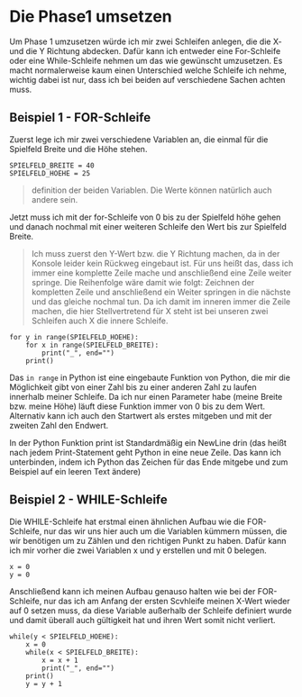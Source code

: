 # Die Phase1 umsetzen
Um Phase 1 umzusetzen würde ich mir zwei Schleifen anlegen, die die X- und die Y Richtung abdecken. Dafür kann ich entweder eine For-Schleife oder eine While-Schleife nehmen um das wie gewünscht umzusetzen.
Es macht normalerweise kaum einen Unterschied welche Schleife ich nehme, wichtig dabei ist nur, dass ich bei beiden auf verschiedene Sachen achten muss.

## Beispiel 1 - FOR-Schleife
Zuerst lege ich mir zwei verschiedene Variablen an, die einmal für die Spielfeld Breite und die Höhe stehen.

```python3
SPIELFELD_BREITE = 40
SPIELFELD_HOEHE = 25
```
> definition der beiden Variablen. Die Werte können natürlich auch andere sein.


Jetzt muss ich mit der for-Schleife von 0 bis zu der Spielfeld höhe gehen und danach nochmal mit einer weiteren Schleife den Wert bis zur Spielfeld Breite.
> Ich muss zuerst den Y-Wert bzw. die Y Richtung machen, da in der Konsole leider kein Rückweg eingebaut ist. Für uns heißt das, dass ich immer eine komplette Zeile mache und anschließend eine Zeile weiter springe. Die Reihenfolge wäre damit wie folgt: Zeichnen der kompletten Zeile und anschließend ein Weiter springen in die nächste und das gleiche nochmal tun. Da ich damit im inneren immer die Zeile machen, die hier Stellvertretend für X steht ist bei unseren zwei Schleifen auch X die innere Schleife.

```python3
for y in range(SPIELFELD_HOEHE):
    for x in range(SPIELFELD_BREITE):
        print("_", end="")
    print()
```

Das `in range` in Python ist eine eingebaute Funktion von Python, die mir die Möglichkeit gibt von einer Zahl bis zu einer anderen Zahl zu laufen innerhalb meiner Schleife. Da ich nur einen Parameter habe (meine Breite bzw. meine Höhe) läuft diese Funktion immer von 0 bis zu dem Wert. Alternativ kann ich auch den Startwert als erstes mitgeben und mit der zweiten Zahl den Endwert.

In der Python Funktion print ist Standardmäßig ein NewLine drin (das heißt nach jedem Print-Statement geht Python in eine neue Zeile. Das kann ich unterbinden, indem ich Python das Zeichen für das Ende mitgebe und zum Beispiel auf ein leeren Text ändere)

## Beispiel 2 - WHILE-Schleife

Die WHILE-Schleife hat erstmal einen ähnlichen Aufbau wie die FOR-Schleife, nur das wir uns hier auch um die Variablen kümmern müssen, die wir benötigen um zu Zählen und den richtigen Punkt zu haben.
Dafür kann ich mir vorher die zwei Variablen x und y erstellen und mit 0 belegen.

```python3
x = 0
y = 0
```

Anschließend kann ich meinen Aufbau genauso halten wie bei der FOR-Schleife, nur das ich am Anfang der ersten Scvhleife meinen X-Wert wieder auf 0 setzen muss, da diese Variable außerhalb der Schleife definiert wurde und damit überall auch gültigkeit hat und ihren Wert somit nicht verliert.

```python3
while(y < SPIELFELD_HOEHE):
    x = 0
    while(x < SPIELFELD_BREITE):
        x = x + 1
        print("_", end="")
    print()
    y = y + 1
```

